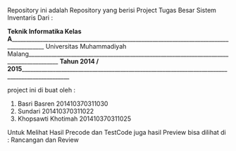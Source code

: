 Repository ini adalah Repository yang berisi Project Tugas Besar Sistem Inventaris Dari :                               

__Teknik Informatika Kelas A____________________________________________________________________________________________
Universitas Muhammadiyah Malang_________________________________________________________________________________________
____Tahun 2014 / 2015___________________________________________________________________________________________________

project ini di buat oleh :
1. Basri Basren       201410370311030
2. Sundari            201410370311022
3. Khopsawti Khotimah 201410370311025

Untuk Melihat Hasil Precode dan TestCode juga hasil Preview bisa dilihat di :
Rancangan dan Review
